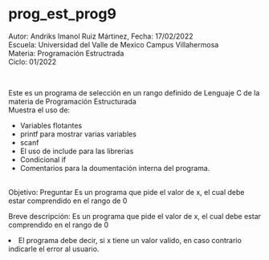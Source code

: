 # prog_est_prog9
Autor: Andriks Imanol Ruiz Mártinez, Fecha: 17/02/2022 <br>
Escuela: Universidad del Valle de Mexico Campus Villahermosa <br>
Materia: Programación Estructrada <br>
Ciclo: 01/2022</p>
<br>
<p>Este es un programa de selección en un rango definido de Lenguaje C de la materia de Programación Estructurada<br>
Muestra el uso de:
  <ul>
    <li>Variables flotantes</li>
    <li>printf para mostrar varias variables</li>
    <li>scanf</li>
    <li>El uso de include para las librerias</li>
    <li>Condicional if</li>
<li>Comentarios para la doumentación interna del programa.</li>
    </ul>
    </p>
<br>
Objetivo: Preguntar Es un programa que pide el valor de x, el cual debe estar comprendido en el rango de 0<x<10.
<br>
<p>Breve descripción:
Es un programa que pide el valor de x, el cual debe estar comprendido en el rango de 0<x<10, la condición que debe tener el programa es el siguiente:
<ul>
<li>El programa debe decir, si x tiene un valor valido, en caso contrario indicarle el error al usuario.</li>
</ul>
</p>
